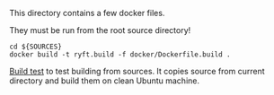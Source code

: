 This directory contains a few docker files.

They must be run from the root source directory!

```{.sh}
cd ${SOURCES}
docker build -t ryft.build -f docker/Dockerfile.build .
```

[Build test](./Dockerfile.build) to test building from sources.
It copies source from current directory and build them on clean Ubuntu machine.